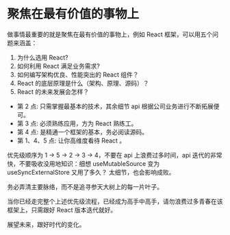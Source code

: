 
# 聚焦在最有价值的事物上
做事情最重要的就是聚焦在最有价值的事物上，例如 React 框架，可以用五个问题来涵盖：
1. 为什么选用 React? 
2. 如何利用 React 满足业务需求? 
3. 如何编写架构优良、性能突出的 React 组件？
4. React 的底层原理是什么（架构、原理、源码）？
5. React 的未来发展会怎样？

- 第 2 点: 只需掌握最基本的技术，其余细节 api 根据公司业务进行不断拓展便可。
- 第 3 点: 必须熟练应用，方为 React 熟练工。
- 第 4 点: 是精通一个框架的基本，务必阅读源码。
- 第 1、4、5 点: 让你高维度看待 React 。 

优先级顺序为 1 -> 5 -> 2 -> 3 -> 4，不要在 api 上浪费过多时间，api 迭代的非常快，不要吸收没用地知识：细想 useMutableSource 变为 useSyncExternalStore 又用了多久？ 太细节，也会影响成败。

务必弄清主要脉络，而不是追寻参天大树上的每一片叶子。

当你已经走完整个上述优先级流程，已经成为高手中高手，请勿浪费过多青春在该框架上，只需跟好 React 版本迭代就好。

展望未来，跟好时代的变化。